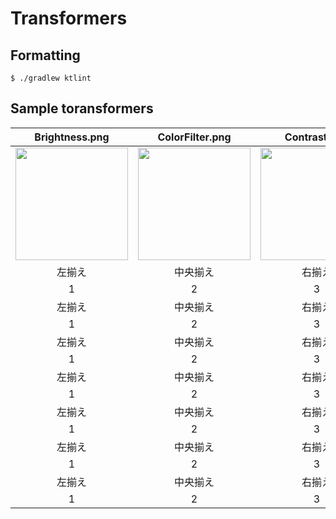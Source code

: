 # Transformers

## Formatting

```
$ ./gradlew ktlint
```


## Sample toransformers
| Brightness.png | ColorFilter.png | Contrast.png | CropBottomRatio4x3.png | CropCenter.png |
|:---:|:---:|:---:|:---:|:---:|
| <img src="https://github.com/wasabeef/image-transformations/raw/main/art/Brightness.png" height="180px" /> | <img src="https://github.com/wasabeef/image-transformations/raw/main/art/Brightness.png" height="180px" /> | <img src="https://github.com/wasabeef/image-transformations/raw/main/art/Brightness.png" height="180px" /> | <img src="https://github.com/wasabeef/image-transformations/raw/main/art/Brightness.png" height="180px" /> | <img src="https://github.com/wasabeef/image-transformations/raw/main/art/Brightness.png" height="180px" /> |
| 左揃え | 中央揃え | 右揃え |
| 1 | 2 | 3 |
| 左揃え | 中央揃え | 右揃え |
| 1 | 2 | 3 |
| 左揃え | 中央揃え | 右揃え |
| 1 | 2 | 3 |
| 左揃え | 中央揃え | 右揃え |
| 1 | 2 | 3 |
| 左揃え | 中央揃え | 右揃え |
| 1 | 2 | 3 |
| 左揃え | 中央揃え | 右揃え |
| 1 | 2 | 3 |
| 左揃え | 中央揃え | 右揃え |
| 1 | 2 | 3 |
